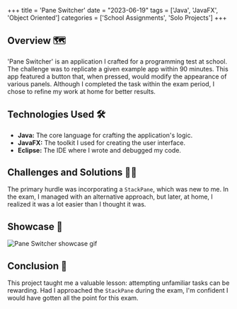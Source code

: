 +++
title = 'Pane Switcher'
date = "2023-06-19"
tags = ['Java', 'JavaFX', 'Object Oriented']
categories = ['School Assignments', 'Solo Projects']
+++

## Overview 🗺️
'Pane Switcher' is an application I crafted for a programming test at school. The challenge was to replicate a given example app within 90 minutes. This app featured a button that, when pressed, would modify the appearance of various panels. Although I completed the task within the exam period, I chose to refine my work at home for better results.

## Technologies Used 🛠️
- **Java:** The core language for crafting the application's logic.
- **JavaFX:** The toolkit I used for creating the user interface.
- **Eclipse:** The IDE where I wrote and debugged my code.

## Challenges and Solutions 🧗🏻
The primary hurdle was incorporating a `StackPane`, which was new to me. In the exam, I managed with an alternative approach, but later, at home, I realized it was a lot easier than I thought it was.

## Showcase 📸
![Pane Switcher showcase gif](/images/portfolio/pane-switcher.gif)

## Conclusion 🏁
This project taught me a valuable lesson: attempting unfamiliar tasks can be rewarding. Had I approached the `StackPane` during the exam, I'm confident I would have gotten all the point for this exam.